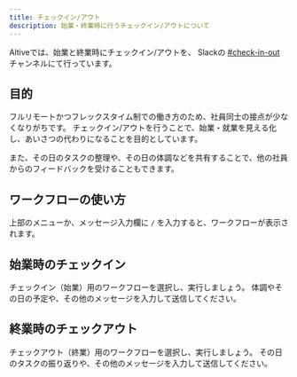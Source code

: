 ```yaml
---
title: チェックイン/アウト
description: 始業・終業時に行うチェックイン/アウトについて
---
```

Altiveでは、始業と終業時にチェックイン/アウトを、
Slackの [#check-in-out](https://altive.slack.com/archives/C053A8BMF24) チャンネルにて行っています。

## 目的
フルリモートかつフレックスタイム制での働き方のため、社員同士の接点が少なくなりがちです。
チェックイン/アウトを行うことで、始業・就業を見える化し、あいさつの代わりになることを目的としています。

また、その日のタスクの整理や、その日の体調などを共有することで、他の社員からのフィードバックを受けることもできます。

## ワークフローの使い方
上部のメニューか、メッセージ入力欄に `/` を入力すると、ワークフローが表示されます。

## 始業時のチェックイン
チェックイン（始業）用のワークフローを選択し、実行しましょう。
体調やその日の予定や、その他のメッセージを入力して送信してください。

## 終業時のチェックアウト
チェックアウト（終業）用のワークフローを選択し、実行しましょう。
その日のタスクの振り返りや、その他のメッセージを入力して送信してください。
